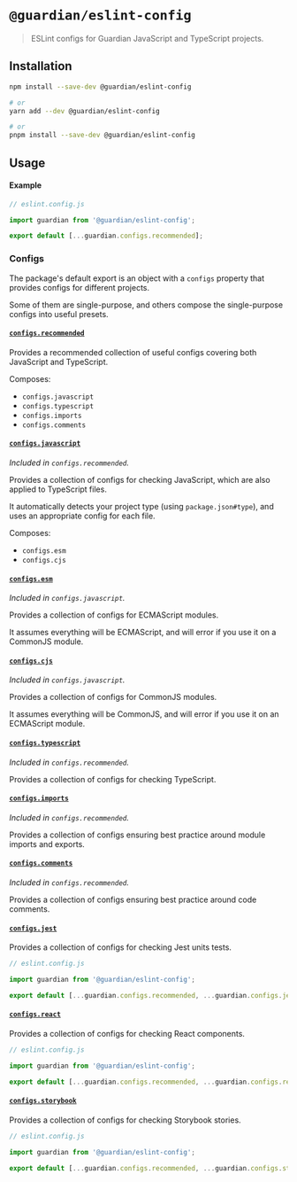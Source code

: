 # `@guardian/eslint-config`

> ESLint configs for Guardian JavaScript and TypeScript projects.

## Installation

```bash
npm install --save-dev @guardian/eslint-config

# or
yarn add --dev @guardian/eslint-config

# or
pnpm install --save-dev @guardian/eslint-config
```

## Usage

#### Example

```js
// eslint.config.js

import guardian from '@guardian/eslint-config';

export default [...guardian.configs.recommended];
```

### Configs

The package's default export is an object with a `configs` property that provides configs for different projects.

Some of them are single-purpose, and others compose the single-purpose configs into useful presets.

#### [`configs.recommended`](./configs/recommended.js)

Provides a recommended collection of useful configs covering both JavaScript and TypeScript.

Composes:

- `configs.javascript`
- `configs.typescript`
- `configs.imports`
- `configs.comments`

#### [`configs.javascript`](./configs/javascript.js)

_Included in `configs.recommended`._

Provides a collection of configs for checking JavaScript, which are also applied to TypeScript files.

It automatically detects your project type (using `package.json#type`), and uses an appropriate config for each file.

Composes:

- `configs.esm`
- `configs.cjs`

#### [`configs.esm`](./configs/esm.js)

_Included in `configs.javascript`._

Provides a collection of configs for ECMAScript modules.

It assumes everything will be ECMAScript, and will error if you use it on a CommonJS module.

#### [`configs.cjs`](./configs/cjs.js)

_Included in `configs.javascript`._

Provides a collection of configs for CommonJS modules.

It assumes everything will be CommonJS, and will error if you use it on an ECMAScript module.

#### [`configs.typescript`](./configs/typescript.js)

_Included in `configs.recommended`._

Provides a collection of configs for checking TypeScript.

#### [`configs.imports`](./configs/imports.js)

_Included in `configs.recommended`._

Provides a collection of configs ensuring best practice around module imports and exports.

#### [`configs.comments`](./configs/comments.js)

_Included in `configs.recommended`._

Provides a collection of configs ensuring best practice around code comments.

#### [`configs.jest`](./configs/jest.js)

Provides a collection of configs for checking Jest units tests.

```js
// eslint.config.js

import guardian from '@guardian/eslint-config';

export default [...guardian.configs.recommended, ...guardian.configs.jest];
```

#### [`configs.react`](./configs/react.js)

Provides a collection of configs for checking React components.

```js
// eslint.config.js

import guardian from '@guardian/eslint-config';

export default [...guardian.configs.recommended, ...guardian.configs.react];
```

#### [`configs.storybook`](./configs/storybook.js)

Provides a collection of configs for checking Storybook stories.

```js
// eslint.config.js

import guardian from '@guardian/eslint-config';

export default [...guardian.configs.recommended, ...guardian.configs.storybook];
```
